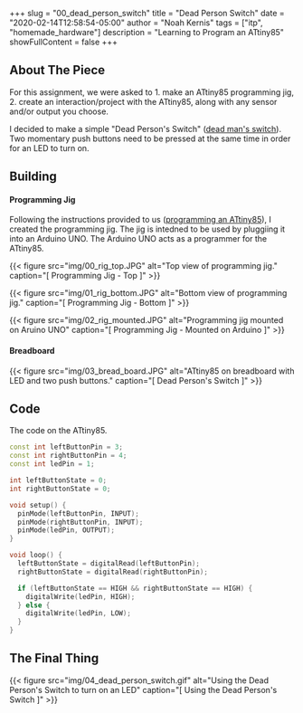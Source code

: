+++
slug = "00_dead_person_switch"
title = "Dead Person Switch"
date = "2020-02-14T12:58:54-05:00"
author = "Noah Kernis"
tags = ["itp", "homemade_hardware"]
description = "Learning to Program an ATtiny85"
showFullContent = false
+++

## About The Piece

For this assignment, we were asked to 1. make an ATtiny85 programming jig, 2. create an interaction/project with the ATtiny85, along with any sensor and/or output you choose.

I decided to make a simple "Dead Person's Switch" ([dead man's switch](https://en.wikipedia.org/wiki/Dead_man%27s_switch)). Two momentary push buttons need to be pressed at the same time in order for an LED to turn on.

## Building

#### Programming Jig

Following the instructions provided to us ([programming an ATtiny85](http://www.homemadehardware.com/guides/programming-an-attiny85/#jig)), I created the programming jig. The jig is intedned to be used by pluggiing it into an Arduino UNO. The Arduino UNO acts as a programmer for the ATtiny85.

{{< figure src="img/00_rig_top.JPG" alt="Top view of programming jig." caption="[ Programming Jig - Top ]" >}}

{{< figure src="img/01_rig_bottom.JPG" alt="Bottom view of programming jig." caption="[ Programming Jig - Bottom ]" >}}

{{< figure src="img/02_rig_mounted.JPG" alt="Programming jig mounted on Aruino UNO" caption="[ Programming Jig - Mounted on Arduino ]" >}}

#### Breadboard

{{< figure src="img/03_bread_board.JPG" alt="ATtiny85 on breadboard with LED and two push buttons." caption="[ Dead Person's Switch ]" >}}

## Code

The code on the ATtiny85.

```c++
const int leftButtonPin = 3;
const int rightButtonPin = 4;
const int ledPin = 1;

int leftButtonState = 0;
int rightButtonState = 0;

void setup() {
  pinMode(leftButtonPin, INPUT);
  pinMode(rightButtonPin, INPUT);
  pinMode(ledPin, OUTPUT);
}

void loop() {
  leftButtonState = digitalRead(leftButtonPin);
  rightButtonState = digitalRead(rightButtonPin);

  if (leftButtonState == HIGH && rightButtonState == HIGH) {
    digitalWrite(ledPin, HIGH);
  } else {
    digitalWrite(ledPin, LOW);
  }
}
```

## The Final Thing

{{< figure src="img/04_dead_person_switch.gif" alt="Using the Dead Person's Switch to turn on an LED" caption="[ Using the Dead Person's Switch ]" >}}
